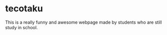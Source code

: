 tecotaku
========

This is a really funny and awesome webpage made by students who are still study in school.
